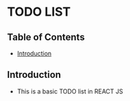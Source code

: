 # TODO LIST

## Table of Contents

- [Introduction](#introduction)

## Introduction

- This is a basic TODO list in REACT JS
